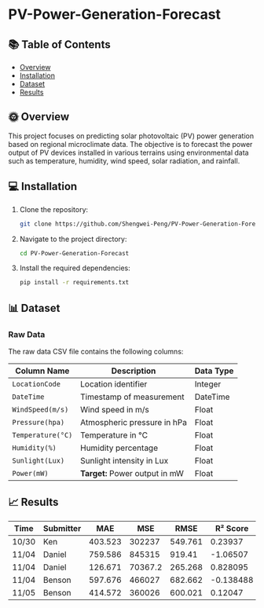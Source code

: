 # PV-Power-Generation-Forecast

## 📚 Table of Contents
- [Overview](#Overview)
- [Installation](#Installation)
- [Dataset](#Dataset)
- [Results](#Results)

## 🌞 Overview
This project focuses on predicting solar photovoltaic (PV) power generation based on regional microclimate data. The objective is to forecast the power output of PV devices installed in various terrains using environmental data such as temperature, humidity, wind speed, solar radiation, and rainfall.

## 💻 Installation
1. Clone the repository:
    ```sh
    git clone https://github.com/Shengwei-Peng/PV-Power-Generation-Forecast.git
    ```
2. Navigate to the project directory:
    ```sh
    cd PV-Power-Generation-Forecast
    ```
3. Install the required dependencies:
    ```sh
    pip install -r requirements.txt
    ```

## 📊 Dataset
### Raw Data
The raw data CSV file contains the following columns:

| **Column Name**       | **Description**                                  | **Data Type** |
| --------------------- | ------------------------------------------------ | ------------- |
| `LocationCode`        | Location identifier                              | Integer       |
| `DateTime`            | Timestamp of measurement                         | DateTime      |
| `WindSpeed(m/s)`      | Wind speed in m/s                                | Float         |
| `Pressure(hpa)`       | Atmospheric pressure in hPa                      | Float         |
| `Temperature(°C)`     | Temperature in °C                                | Float         |
| `Humidity(%)`         | Humidity percentage                              | Float         |
| `Sunlight(Lux)`       | Sunlight intensity in Lux                        | Float         |
| `Power(mW)`           | **Target:** Power output in mW                   | Float         |

## 📈 Results

| Time  | Submitter | MAE     | MSE     | RMSE    | R² Score   |
| ----- | --------- | ------- | ------- | ------- | ---------- |
| 10/30 | Ken       | 403.523 | 302237  | 549.761 |    0.23937 |
| 11/04 | Daniel    | 759.586 | 845315  | 919.41  |   -1.06507 |
| 11/04 | Daniel    | 126.671 | 70367.2 | 265.268 |   0.828095 |
| 11/04 | Benson    | 597.676 | 466027 | 682.662 |  -0.138488 |
| 11/05 | Benson    | 414.572 | 360026 | 600.021 |    0.12047 |
